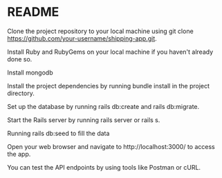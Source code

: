 # README

Clone the project repository to your local machine using git clone https://github.com/your-username/shipping-app.git.

Install Ruby and RubyGems on your local machine if you haven't already done so.

Install mongodb

Install the project dependencies by running bundle install in the project directory.

Set up the database by running rails db:create and rails db:migrate.

Start the Rails server by running rails server or rails s.

Running rails db:seed to fill the data 

Open your web browser and navigate to http://localhost:3000/ to access the app.

You can test the API endpoints by using tools like Postman or cURL.